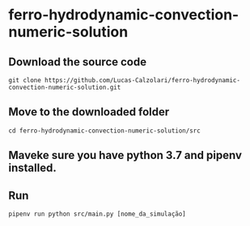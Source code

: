 # ferro-hydrodynamic-convection-numeric-solution

## Download the source code
    git clone https://github.com/Lucas-Calzolari/ferro-hydrodynamic-convection-numeric-solution.git

## Move to the downloaded folder
    cd ferro-hydrodynamic-convection-numeric-solution/src
    
## Maveke sure you have python 3.7 and pipenv installed.
    
## Run
    pipenv run python src/main.py [nome_da_simulação] 
